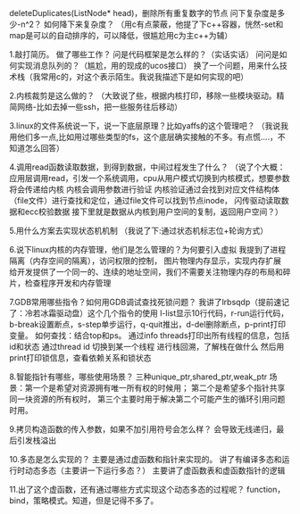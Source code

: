 deleteDuplicates(ListNode* head)，删除所有重复数字的节点
问下复杂度是多少-n^2？
如何降下来复杂度？
（用c有点蒙蔽，他提了下c++容器，恍然-set和map是可以的自动排序的，可以降低，很尴尬用c为主c++为辅）

1.敲打简历。
做了哪些工作？
问是代码框架是怎么样的？（实话实话）
问问是如何实现消息队列的？（尴尬，用的现成的ucos接口）
换了一个问题，用来什么技术栈（我常用c的，对这个表示陌生。我说我描述下是如何实现的吧）

2.内核裁剪是这么做的？
（大致说了些，根据内核打印，移除一些模块驱动。精简网络-比如去掉一些ssh，把一些服务往后移动）

3.linux的文件系统说一下，说一下底层原理？比如yaffs的这个管理吧？
（我说我用他们多一点,比如用过哪些类型的fs，这个底层确实接触的不多。有点慌....，不知道怎么回答）

4.调用read函数读取数据，到得到数据，中间过程发生了什么？
（说了个大概：
应用层调用read，引发一个系统调用，cpu从用户模式切换到内核模式，想要参数将会传递给内核
内核会调用参数进行验证
内核验证通过会找到对应文件结构体（file文件）进行查找和定位，通过file文件可以找到节点inode，
闪传驱动读取数据和ecc校验数据
接下里就是数据从内核到用户空间的复制，返回用户空间？）

5.用什么方案去实现状态机机制
（我说了下:通过状态机标志位+轮询方式）

6.说下linux内核的内存管理，他们是怎么管理的？为何要引入虚拟
我提到了进程隔离（内存空间的隔离），访问权限的控制，
图片物理内存显示，实现内存扩展
给开发提供了一个同一的、连续的地址空间，我们不需要关注物理内存的布局和碎片，检查程序开发和内存管理

7.GDB常用哪些指令？如何用GDB调试查找死锁问题？
我讲了lrbsqdp（提前速记了：冷若冰霜驱动盘）这个几个指令的使用
l-list显示10行代码，r-run运行代码，b-break设置断点，s-step单步运行，q-quit推出，d-del删除断点，p-print打印变量。
如何查找：结合top和ps。
通过info threads打印出所有线程的信息，包括id和状态
通过thread id 切换到某一个线程
进行栈回溯，了解栈在做什么
然后用print打印锁信息，查看依赖关系和锁状态

8.智能指针有哪些，哪些使用场景？
三种unique_ptr,shared_ptr,weak_ptr
场景：第一个是希望对资源拥有唯一所有权的时候用；
第二个是希望多个指针共享同一块资源的所有权时，
第三个主要时用于解决第二个可能产生的循环引用问题时用。

9.拷贝构造函数的传入参数，如果不加引用符号会怎么样？
会导致无线递归，最后引发栈溢出

10.多态是怎么实现的？
主要是通过虚函数和指针来实现的。
讲了有编译多态和运行时动态多态（主要讲一下运行多态？）
主要讲了虚函数表和虚函数指针的逻辑

11.出了这个虚函数，还有通过哪些方式实现这个动态多态的过程呢？
function，bind，策略模式。知道，但是记得不多了。

